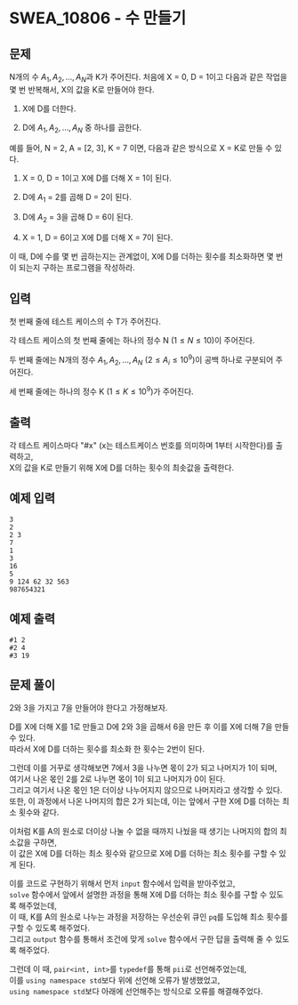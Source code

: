 # SWEA_10806 - 수 만들기

## 문제

N개의 수 $A_1, A_2, …, A_N$과 K가 주어진다. 처음에 X = 0, D = 1이고 다음과 같은 작업을 몇 번 반복해서, X의 값을 K로 만들어야 한다.

1. X에 D를 더한다.

2. D에 $A_1, A_2, …, A_N$ 중 하나를 곱한다.

예를 들어, N = 2, A = [2, 3], K = 7 이면, 다음과 같은 방식으로 X = K로 만들 수 있다.

1. X = 0, D = 1이고 X에 D를 더해 X = 1이 된다.

2. D에 $A_1$ = 2를 곱해 D = 2이 된다.

3. D에 $A_2$ = 3을 곱해 D = 6이 된다.

4. X = 1, D = 6이고 X에 D를 더해 X = 7이 된다.

이 때, D에 수를 몇 번 곱하는지는 관계없이, X에 D를 더하는 횟수를 최소화하면 몇 번이 되는지 구하는 프로그램을 작성하라.

## 입력

첫 번째 줄에 테스트 케이스의 수 T가 주어진다.

각 테스트 케이스의 첫 번째 줄에는 하나의 정수 N ($1 ≤ N ≤ 10$)이 주어진다.

두 번째 줄에는 N개의 정수 $A_1, A_2, …, A_N$ ($2 ≤ A_i ≤ 10^9$)이 공백 하나로 구분되어 주어진다.

세 번째 줄에는 하나의 정수 K ($1 ≤ K ≤ 10^9$)가 주어진다.

## 출력

각 테스트 케이스마다 "#x" (x는 테스트케이스 번호를 의미하며 1부터 시작한다)를 출력하고,  
X의 값을 K로 만들기 위해 X에 D를 더하는 횟수의 최솟값을 출력한다.

## 예제 입력

```
3
2
2 3
7
1
3
16
5
9 124 62 32 563
987654321
```

## 예제 출력

```
#1 2
#2 4
#3 19
```

## 문제 풀이

2와 3을 가지고 7을 만들어야 한다고 가정해보자.

D를 X에 더해 X를 1로 만들고 D에 2와 3을 곱해서 6을 만든 후 이를 X에 더해 7을 만들 수 있다.  
따라서 X에 D를 더하는 횟수를 최소화 한 횟수는 2번이 된다.

그런데 이를 거꾸로 생각해보면 7에서 3을 나누면 몫이 2가 되고 나머지가 1이 되며,  
여기서 나온 몫인 2를 2로 나누면 몫이 1이 되고 나머지가 0이 된다.  
그리고 여기서 나온 몫인 1은 더이상 나누어지지 않으므로 나머지라고 생각할 수 있다.  
또한, 이 과정에서 나온 나머지의 합은 2가 되는데, 이는 앞에서 구한 X에 D를 더하는 최소 횟수와 같다.

이처럼 K를 A의 원소로 더이상 나눌 수 없을 때까지 나눴을 때 생기는 나머지의 합의 최소값을 구하면,  
이 값은 X에 D를 더하는 최소 횟수와 같으므로 X에 D를 더하는 최소 횟수를 구할 수 있게 된다.

이를 코드로 구현하기 위해서 먼저 `input` 함수에서 입력을 받아주었고,  
`solve` 함수에서 앞에서 설명한 과정을 통해 X에 D를 더하는 최소 횟수를 구할 수 있도록 해주었는데,  
이 때, K를 A의 원소로 나누는 과정을 저장하는 우선순위 큐인 `pq`를 도입해 최소 횟수를 구할 수 있도록 해주었다.  
그리고 `output` 함수를 통해서 조건에 맞게 `solve` 함수에서 구한 답을 출력해 줄 수 있도록 해주었다.

그런데 이 때, `pair<int, int>`를 `typedef`를 통해 `pii`로 선언해주었는데,  
이를 `using namespace std`보다 위에 선언해 오류가 발생했었고,  
`using namespace std`보다 아래에 선언해주는 방식으로 오류를 해결해주었다.
